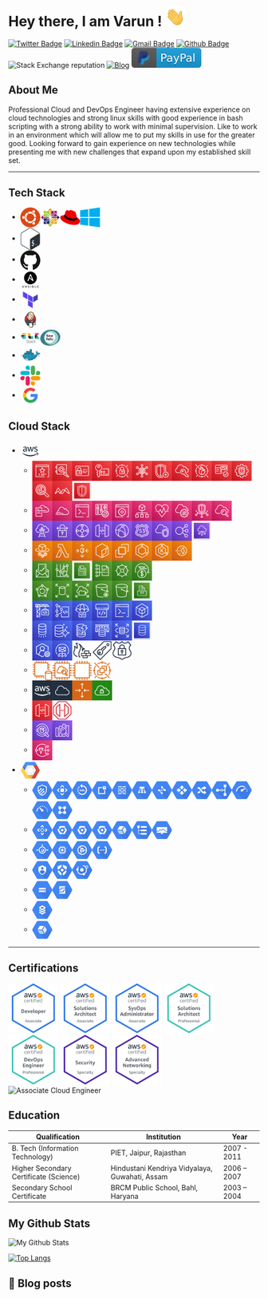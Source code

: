 # Hey there, I am Varun ! <img src="https://raw.githubusercontent.com/varunchandak/varunchandak/master/hi.gif" title="Hello!" width="40px">

[![Twitter Badge](https://img.shields.io/badge/-@Varun&nbsp;Chandak-1ca0f1?style=flat&labelColor=black&logo=twitter&logoColor=blue&link=https://twitter.com/kintuparantu)](https://twitter.com/kintuparantu)
[![Linkedin Badge](https://img.shields.io/badge/-Varun%20Chandak-blue?style=flat&labelColor=white&logo=Linkedin&logoColor=blue&link=https://www.linkedin.com/in/chandakvarun/)](https://www.linkedin.com/in/chandakvarun/) 
[![Gmail Badge](https://img.shields.io/badge/-Email-d14836?style=flat&logo=Gmail&labelColor=white&logoColor=red&link=mailto:noreply@vrnchndk.in)](mailto:noreply@vrnchndk.in)
[![Github Badge](https://img.shields.io/github/followers/varunchandak?label=varunchandak&logo=github&style=flat)](https://github.com/varunchandak)
![Stack Exchange reputation](https://img.shields.io/stackexchange/stackoverflow/r/2732674?label=stackoverflow&logo=stackoverflow)
[![Blog](https://img.shields.io/badge/Blog-vrnchndk.in-blue.svg)](https://vrnchndk.in/)
[![paypal.me/varunchandak](https://raw.githubusercontent.com/varunchandak/varunchandak/master/icons/paypal.svg)](https://www.paypal.me/varunchandak)

## About Me
Professional Cloud and DevOps Engineer having extensive experience on cloud technologies and strong linux skills with good experience in bash scripting with a strong ability to work with minimal supervision. Like to work in an environment which will allow me to put my skills in use for the greater good.  Looking forward to gain experience on new technologies while presenting me with new challenges that expand upon my established skill set.

---

## Tech Stack
* <img src="https://raw.githubusercontent.com/varunchandak/varunchandak/master/tech-stack/ubuntu.png" align="center" width="40px" title="Ubuntu"><img src="https://raw.githubusercontent.com/varunchandak/varunchandak/master/tech-stack/centos.png" align="center" width="40px" title="CentOS"><img src="https://raw.githubusercontent.com/varunchandak/varunchandak/master/tech-stack/redhat.png" align="center" width="40px" title="RedHat"><img src="https://raw.githubusercontent.com/varunchandak/varunchandak/master/tech-stack/windows.svg" align="center" width="40px" title="Windows">
* <img src="https://raw.githubusercontent.com/varunchandak/varunchandak/master/tech-stack/bash.png" align="center" width="40px" title="Bash">
* <img src="https://raw.githubusercontent.com/varunchandak/varunchandak/master/tech-stack/github.png" align="center" width="40px" title="Github">
* <img src="https://raw.githubusercontent.com/varunchandak/varunchandak/master/tech-stack/ansible.png" align="center" width="40px" title="Ansible">
* <img src="https://raw.githubusercontent.com/varunchandak/varunchandak/master/tech-stack/terraform.png" align="center" width="40px" title="Terraform">
* <img src="https://raw.githubusercontent.com/varunchandak/varunchandak/master/tech-stack/jenkins.png" align="center" width="40px" title="Jenkins">
* <img src="https://raw.githubusercontent.com/varunchandak/varunchandak/master/tech-stack/elk.png" align="center" width="40px" title="ELK"><img src="https://raw.githubusercontent.com/varunchandak/varunchandak/master/tech-stack/newrelic.svg" align="center" width="40px" title="New Relic">
* <img src="https://raw.githubusercontent.com/varunchandak/varunchandak/master/tech-stack/docker.svg" align="center" width="40px" title="Docker">
* <img src="https://raw.githubusercontent.com/varunchandak/varunchandak/master/tech-stack/slack.png" align="center" width="40px" title="Slack">
* <img src="https://raw.githubusercontent.com/varunchandak/varunchandak/master/tech-stack/google.png" align="center" width="40px" title="Google">

## Cloud Stack
<ul>
    <li><img align="center" width="40px" title="AWS" src="https://raw.githubusercontent.com/varunchandak/varunchandak/master/aws/aws.svg">
            <ul>
                <li><img align="center" width="40px" alt="AWS Certificate Manager" title="AWS Certificate Manager" src="https://raw.githubusercontent.com/varunchandak/varunchandak/master/aws/Security-Identity-Compliance/AWS-Certificate-Manager@4x.png"><img align="center" width="40px" alt="AWS CloudHSM" title="AWS CloudHSM" src="https://raw.githubusercontent.com/varunchandak/varunchandak/master/aws/Security-Identity-Compliance/AWS-CloudHSM@4x.png"><img align="center" width="40px" alt="AWS Identity and Access Management_IAM" title="AWS Identity and Access Management_IAM" src="https://raw.githubusercontent.com/varunchandak/varunchandak/master/aws/Security-Identity-Compliance/AWS-Identity-and-Access-Management_IAM@4x.png"><img align="center" width="40px" alt="AWS Key Management Service" title="AWS Key Management Service" src="https://raw.githubusercontent.com/varunchandak/varunchandak/master/aws/Security-Identity-Compliance/AWS-Key-Management-Service@4x.png"><img align="center" width="40px" alt="AWS Secrets Manager" title="AWS Secrets Manager" src="https://raw.githubusercontent.com/varunchandak/varunchandak/master/aws/Security-Identity-Compliance/AWS-Secrets-Manager@4x.png"><img align="center" width="40px" alt="AWS Security Hub" title="AWS Security Hub" src="https://raw.githubusercontent.com/varunchandak/varunchandak/master/aws/Security-Identity-Compliance/AWS-Security-Hub@4x.png"><img align="center" width="40px" alt="AWS Shield" title="AWS Shield" src="https://raw.githubusercontent.com/varunchandak/varunchandak/master/aws/Security-Identity-Compliance/AWS-Shield@4x.png"><img align="center" width="40px" alt="AWS Single Sign On" title="AWS Single Sign On" src="https://raw.githubusercontent.com/varunchandak/varunchandak/master/aws/Security-Identity-Compliance/AWS-Single-Sign-On@4x.png"><img align="center" width="40px" alt="AWS WAF" title="AWS WAF" src="https://raw.githubusercontent.com/varunchandak/varunchandak/master/aws/Security-Identity-Compliance/AWS-WAF@4x.png"><img align="center" width="40px" alt="Amazon Cognito" title="Amazon Cognito" src="https://raw.githubusercontent.com/varunchandak/varunchandak/master/aws/Security-Identity-Compliance/Amazon-Cognito@4x.png"><img align="center" width="40px" alt="Amazon GuardDuty" title="Amazon GuardDuty" src="https://raw.githubusercontent.com/varunchandak/varunchandak/master/aws/Security-Identity-Compliance/Amazon-GuardDuty@4x.png"><img align="center" width="40px" alt="Amazon Inspector" title="Amazon Inspector" src="https://raw.githubusercontent.com/varunchandak/varunchandak/master/aws/Security-Identity-Compliance/Amazon-Inspector@4x.png"><img align="center" width="40px" alt="Amazon Macie" title="Amazon Macie" src="https://raw.githubusercontent.com/varunchandak/varunchandak/master/aws/Security-Identity-Compliance/Amazon-Macie@4x.png"><img align="center" width="40px" alt="Security Identity and Compliance" title="Security Identity and Compliance" src="https://raw.githubusercontent.com/varunchandak/varunchandak/master/aws/Security-Identity-Compliance/Security-Identity-and-Compliance@4x.png"></li>
                <li><img align="center" width="40px" alt="AWS CloudFormation" title="AWS CloudFormation" src="https://raw.githubusercontent.com/varunchandak/varunchandak/master/aws/ManagementAndGovernance/AWS-CloudFormation@4x.png"><img align="center" width="40px" alt="AWS CloudTrail" title="AWS CloudTrail" src="https://raw.githubusercontent.com/varunchandak/varunchandak/master/aws/ManagementAndGovernance/AWS-CloudTrail@4x.png"><img align="center" width="40px" alt="AWS Command Line Interface" title="AWS Command Line Interface" src="https://raw.githubusercontent.com/varunchandak/varunchandak/master/aws/ManagementAndGovernance/AWS-Command-Line-Interface@4x.png"><img align="center" width="40px" alt="AWS Config" title="AWS Config" src="https://raw.githubusercontent.com/varunchandak/varunchandak/master/aws/ManagementAndGovernance/AWS-Config@4x.png"><img align="center" width="40px" alt="AWS Management Console" title="AWS Management Console" src="https://raw.githubusercontent.com/varunchandak/varunchandak/master/aws/ManagementAndGovernance/AWS-Management-Console@4x.png"><img align="center" width="40px" alt="AWS Organizations" title="AWS Organizations" src="https://raw.githubusercontent.com/varunchandak/varunchandak/master/aws/ManagementAndGovernance/AWS-Organizations@4x.png"><img align="center" width="40px" alt="AWS Personal Health Dashboard" title="AWS Personal Health Dashboard" src="https://raw.githubusercontent.com/varunchandak/varunchandak/master/aws/ManagementAndGovernance/AWS-Personal-Health-Dashboard@4x.png"><img align="center" width="40px" alt="AWS Systems Manager" title="AWS Systems Manager" src="https://raw.githubusercontent.com/varunchandak/varunchandak/master/aws/ManagementAndGovernance/AWS-Systems-Manager@4x.png"><img align="center" width="40px" alt="AWS Trusted Advisor" title="AWS Trusted Advisor" src="https://raw.githubusercontent.com/varunchandak/varunchandak/master/aws/ManagementAndGovernance/AWS-Trusted-Advisor@4x.png"><img align="center" width="40px" alt="Amazon CloudWatch" title="Amazon CloudWatch" src="https://raw.githubusercontent.com/varunchandak/varunchandak/master/aws/ManagementAndGovernance/Amazon-CloudWatch@4x.png"></li>
                <li><img align="center" width="40px" alt="AWS Direct Connect" title="AWS Direct Connect" src="https://raw.githubusercontent.com/varunchandak/varunchandak/master/aws/NetworkingAndContentDelivery/AWS-Direct-Connect@4x.png"><img align="center" width="40px" alt="AWS Site to Site VPN" title="AWS Site to Site VPN" src="https://raw.githubusercontent.com/varunchandak/varunchandak/master/aws/NetworkingAndContentDelivery/AWS-Site-to-Site-VPN@4x.png"><img align="center" width="40px" alt="AWS Transit Gateway" title="AWS Transit Gateway" src="https://raw.githubusercontent.com/varunchandak/varunchandak/master/aws/NetworkingAndContentDelivery/AWS-Transit-Gateway@4x.png"><img align="center" width="40px" alt="Amazon API Gateway" title="Amazon API Gateway" src="https://raw.githubusercontent.com/varunchandak/varunchandak/master/aws/NetworkingAndContentDelivery/Amazon-API-Gateway@4x.png"><img align="center" width="40px" alt="Amazon CloudFront" title="Amazon CloudFront" src="https://raw.githubusercontent.com/varunchandak/varunchandak/master/aws/NetworkingAndContentDelivery/Amazon-CloudFront@4x.png"><img align="center" width="40px" alt="Amazon Route 53" title="Amazon Route 53" src="https://raw.githubusercontent.com/varunchandak/varunchandak/master/aws/NetworkingAndContentDelivery/Amazon-Route-53@4x.png"><img align="center" width="40px" alt="Amazon VPC" title="Amazon VPC" src="https://raw.githubusercontent.com/varunchandak/varunchandak/master/aws/NetworkingAndContentDelivery/Amazon-VPC@4x.png"><img align="center" width="40px" alt="Elastic Load Balancing" title="Elastic Load Balancing" src="https://raw.githubusercontent.com/varunchandak/varunchandak/master/aws/NetworkingAndContentDelivery/Elastic-Load-Balancing@4x.png"><img align="center" width="40px" alt="Networking and Content Delivery" title="Networking and Content Delivery" src="https://raw.githubusercontent.com/varunchandak/varunchandak/master/aws/NetworkingAndContentDelivery/Networking-and-Content-Delivery@4x.png"></li>
                <li><img align="center" width="40px" alt="AWS Fargate" title="AWS Fargate" src="https://raw.githubusercontent.com/varunchandak/varunchandak/master/aws/Compute/AWS-Fargate@4x.png"><img align="center" width="40px" alt="AWS Lambda" title="AWS Lambda" src="https://raw.githubusercontent.com/varunchandak/varunchandak/master/aws/Compute/AWS-Lambda@4x.png"><img align="center" width="40px" alt="Amazon Application Auto Scaling.png" title="Amazon Application Auto Scaling.png" src="https://raw.githubusercontent.com/varunchandak/varunchandak/master/aws/Compute/Amazon-Application-Auto-Scaling.png"><img align="center" width="40px" alt="Amazon EC2 Container Registry" title="Amazon EC2 Container Registry" src="https://raw.githubusercontent.com/varunchandak/varunchandak/master/aws/Compute/Amazon-EC2-Container-Registry@4x.png"><img align="center" width="40px" alt="Amazon EC2" title="Amazon EC2" src="https://raw.githubusercontent.com/varunchandak/varunchandak/master/aws/Compute/Amazon-EC2@4x.png"><img align="center" width="40px" alt="Amazon Elastic Container Service" title="Amazon Elastic Container Service" src="https://raw.githubusercontent.com/varunchandak/varunchandak/master/aws/Compute/Amazon-Elastic-Container-Service@4x.png"><img align="center" width="40px" alt="Amazon Elastic Kubernetes Service" title="Amazon Elastic Kubernetes Service" src="https://raw.githubusercontent.com/varunchandak/varunchandak/master/aws/Compute/Amazon-Elastic-Kubernetes-Service@4x.png"><img align="center" width="40px" alt="Amazon Lightsail" title="Amazon Lightsail" src="https://raw.githubusercontent.com/varunchandak/varunchandak/master/aws/Compute/Amazon-Lightsail@4x.png"></li>
                <li><img align="center" width="40px" alt="AWS Budgets" title="AWS Budgets" src="https://raw.githubusercontent.com/varunchandak/varunchandak/master/aws/AWSCostManagement/AWS-Budgets@4x.png"><img align="center" width="40px" alt="AWS Cost Explorer" title="AWS Cost Explorer" src="https://raw.githubusercontent.com/varunchandak/varunchandak/master/aws/AWSCostManagement/AWS-Cost-Explorer@4x.png"><img align="center" width="40px" alt="AWS Cost Management" title="AWS Cost Management" src="https://raw.githubusercontent.com/varunchandak/varunchandak/master/aws/AWSCostManagement/AWS-Cost-Management@4x.png"><img align="center" width="40px" alt="AWS Cost and Usage Report" title="AWS Cost and Usage Report" src="https://raw.githubusercontent.com/varunchandak/varunchandak/master/aws/AWSCostManagement/AWS-Cost-and-Usage-Report@4x.png"><img align="center" width="40px" alt="Reserved Instance Reporting" title="Reserved Instance Reporting" src="https://raw.githubusercontent.com/varunchandak/varunchandak/master/aws/AWSCostManagement/Reserved-Instance-Reporting@4x.png"><img align="center" width="40px" alt="Savings Plans" title="Savings Plans" src="https://raw.githubusercontent.com/varunchandak/varunchandak/master/aws/AWSCostManagement/Savings-Plans@4x.png"></li>
                <li><img align="center" width="40px" alt="AWS Backup" title="AWS Backup" src="https://raw.githubusercontent.com/varunchandak/varunchandak/master/aws/Storage/AWS-Backup@4x.png"><img align="center" width="40px" alt="Amazon Elastic Block Store EBS" title="Amazon Elastic Block Store EBS" src="https://raw.githubusercontent.com/varunchandak/varunchandak/master/aws/Storage/Amazon-Elastic-Block-Store-EBS@4x.png"><img align="center" width="40px" alt="Amazon Elastic File System_EFS" title="Amazon Elastic File System_EFS" src="https://raw.githubusercontent.com/varunchandak/varunchandak/master/aws/Storage/Amazon-Elastic-File-System_EFS@4x.png"><img align="center" width="40px" alt="Amazon S3 Glacier" title="Amazon S3 Glacier" src="https://raw.githubusercontent.com/varunchandak/varunchandak/master/aws/Storage/Amazon-S3-Glacier@4x.png"><img align="center" width="40px" alt="Amazon Simple Storage Service S3" title="Amazon Simple Storage Service S3" src="https://raw.githubusercontent.com/varunchandak/varunchandak/master/aws/Storage/Amazon-Simple-Storage-Service-S3@4x.png"><img align="center" width="40px" alt="Storage" title="Storage" src="https://raw.githubusercontent.com/varunchandak/varunchandak/master/aws/Storage/Storage@4x.png"></li>
                <li><img align="center" width="40px" alt="AWS CodeBuild" title="AWS CodeBuild" src="https://raw.githubusercontent.com/varunchandak/varunchandak/master/aws/DeveloperTools/AWS-CodeBuild@4x.png"><img align="center" width="40px" alt="AWS CodeCommit" title="AWS CodeCommit" src="https://raw.githubusercontent.com/varunchandak/varunchandak/master/aws/DeveloperTools/AWS-CodeCommit@4x.png"><img align="center" width="40px" alt="AWS CodeDeploy" title="AWS CodeDeploy" src="https://raw.githubusercontent.com/varunchandak/varunchandak/master/aws/DeveloperTools/AWS-CodeDeploy@4x.png"><img align="center" width="40px" alt="AWS CodePipeline" title="AWS CodePipeline" src="https://raw.githubusercontent.com/varunchandak/varunchandak/master/aws/DeveloperTools/AWS-CodePipeline@4x.png"><img align="center" width="40px" alt="AWS Command Line Interface" title="AWS Command Line Interface" src="https://raw.githubusercontent.com/varunchandak/varunchandak/master/aws/DeveloperTools/AWS-Command-Line-Interface@4x.png"><img align="center" width="40px" alt="AWS Tools And SDKs" title="AWS Tools And SDKs" src="https://raw.githubusercontent.com/varunchandak/varunchandak/master/aws/DeveloperTools/AWS-Tools-And-SDKs@4x.png"></li>
                <li><img align="center" width="40px" alt="AWS Database Migration Service" title="AWS Database Migration Service" src="https://raw.githubusercontent.com/varunchandak/varunchandak/master/aws/Database/AWS-Database-Migration-Service@4x.png"><img align="center" width="40px" alt="Amazon Aurora" title="Amazon Aurora" src="https://raw.githubusercontent.com/varunchandak/varunchandak/master/aws/Database/Amazon-Aurora@4x.png"><img align="center" width="40px" alt="Amazon DynamoDB" title="Amazon DynamoDB" src="https://raw.githubusercontent.com/varunchandak/varunchandak/master/aws/Database/Amazon-DynamoDB@4x.png"><img align="center" width="40px" alt="Amazon ElastiCache" title="Amazon ElastiCache" src="https://raw.githubusercontent.com/varunchandak/varunchandak/master/aws/Database/Amazon-ElastiCache@4x.png"><img align="center" width="40px" alt="Amazon RDS" title="Amazon RDS" src="https://raw.githubusercontent.com/varunchandak/varunchandak/master/aws/Database/Amazon-RDS@4x.png"><img align="center" width="40px" alt="Database" title="Database" src="https://raw.githubusercontent.com/varunchandak/varunchandak/master/aws/Database/Database@4x.png"></li>
                <li><img align="center" width="40px" alt="AWS Support" title="AWS Support" src="https://raw.githubusercontent.com/varunchandak/varunchandak/master/aws/_General/AWS-Support.png"><img align="center" width="40px" alt="Amazon Simple Email Service SES" title="Amazon Simple Email Service SES" src="https://raw.githubusercontent.com/varunchandak/varunchandak/master/aws/_General/Amazon-Simple-Email-Service-SES@4x.png"><img align="center" width="40px" alt="Generic_Firewall@5x.png" title="Generic_Firewall@5x.png" src="https://raw.githubusercontent.com/varunchandak/varunchandak/master/aws/_General/Generic_Firewall@5x.png"><img align="center" width="40px" alt="SAML token_light bg" title="SAML token_light bg" src="https://raw.githubusercontent.com/varunchandak/varunchandak/master/aws/_General/SAML-token_light-bg@4x.png"><img align="center" width="40px" alt="SSL padlock_light bg" title="SSL padlock_light bg" src="https://raw.githubusercontent.com/varunchandak/varunchandak/master/aws/_General/SSL-padlock_light-bg@4x.png"></li>
                <li><img align="center" width="40px" alt="Amazon EC2 DB on Instance" title="Amazon EC2 DB on Instance" src="https://raw.githubusercontent.com/varunchandak/varunchandak/master/aws/_Instances/Amazon-EC2_DB-on-Instance_light-bg@4x.png"><img align="center" width="40px" alt="Amazon EC2_Instance with CloudWatch_light bg" title="Amazon EC2_Instance with CloudWatch_light bg" src="https://raw.githubusercontent.com/varunchandak/varunchandak/master/aws/_Instances/Amazon-EC2_Instance-with-CloudWatch_light-bg@4x.png"><img align="center" width="40px" alt="Amazon EC2_Instance_light bg" title="Amazon EC2_Instance_light bg" src="https://raw.githubusercontent.com/varunchandak/varunchandak/master/aws/_Instances/Amazon-EC2_Instance_light-bg@4x.png"><img align="center" width="40px" alt="Amazon EC2_Spot instance_light bg" title="Amazon EC2_Spot instance_light bg" src="https://raw.githubusercontent.com/varunchandak/varunchandak/master/aws/_Instances/Amazon-EC2_Spot-instance_light-bg@4x.png"></li>
                <li><img align="center" width="40px" alt="AWS Cloud" title="AWS Cloud" src="https://raw.githubusercontent.com/varunchandak/varunchandak/master/aws/_GroupIcons/AWS-Cloud-alt_light-bg@4x.png"><img align="center" width="40px" alt="AWS Cloud_light bg" title="AWS Cloud_light bg" src="https://raw.githubusercontent.com/varunchandak/varunchandak/master/aws/_GroupIcons/AWS-Cloud_light-bg@4x.png"><img align="center" width="40px" alt="Auto Scaling_light bg" title="Auto Scaling_light bg" src="https://raw.githubusercontent.com/varunchandak/varunchandak/master/aws/_GroupIcons/Auto-Scaling_light-bg@4x.png"><img align="center" width="40px" alt="Virtual private cloud VPC_light bg" title="Virtual private cloud VPC_light bg" src="https://raw.githubusercontent.com/varunchandak/varunchandak/master/aws/_GroupIcons/Virtual-private-cloud-VPC_light-bg@4x.png"></li>
                <li><img align="center" width="40px" alt="Amazon API Gateway" title="Amazon API Gateway" src="https://raw.githubusercontent.com/varunchandak/varunchandak/master/aws/Mobile/Amazon-API-Gateway@4x.png"><img align="center" width="40px" alt="Amazon API Gateway_Endpoint_light bg" title="Amazon API Gateway_Endpoint_light bg" src="https://raw.githubusercontent.com/varunchandak/varunchandak/master/aws/Mobile/Amazon-API-Gateway_Endpoint_light-bg@4x.png"></li>
                <li><img align="center" width="40px" alt="Amazon Athena" title="Amazon Athena" src="https://raw.githubusercontent.com/varunchandak/varunchandak/master/aws/Analytics/Amazon-Athena@4x.png"><img align="center" width="40px" alt="Amazon Elasticsearch Service" title="Amazon Elasticsearch Service" src="https://raw.githubusercontent.com/varunchandak/varunchandak/master/aws/Analytics/Amazon-Elasticsearch-Service@4x.png"></li>
                <li><img align="center" width="40px" alt="Amazon Simple Notification Service SNS" title="Amazon Simple Notification Service SNS" src="https://raw.githubusercontent.com/varunchandak/varunchandak/master/aws/ApplicationIntegration/Amazon-Simple-Notification-Service-SNS@4x.png"></li>                
            </ul>
    </li>
    <li><img align="center" width="40px" title="GCP" src="https://raw.githubusercontent.com/varunchandak/varunchandak/master/gcp/gcp.png">
            <ul>
                <li><img align="center" width="40px" title="Networking" src="https://raw.githubusercontent.com/varunchandak/varunchandak/master/gcp/Networking/Cloud-Armor.svg"><img align="center" width="40px" alt="Networking" src="https://raw.githubusercontent.com/varunchandak/varunchandak/master/gcp/Networking/Cloud-CDN.svg"><img align="center" width="40px" alt="Networking" src="https://raw.githubusercontent.com/varunchandak/varunchandak/master/gcp/Networking/Cloud-DNS.svg"><img align="center" width="40px" alt="Networking" src="https://raw.githubusercontent.com/varunchandak/varunchandak/master/gcp/Networking/Cloud-External-IP-Addresses.svg"><img align="center" width="40px" alt="Networking" src="https://raw.githubusercontent.com/varunchandak/varunchandak/master/gcp/Networking/Cloud-Firewall-Rules.svg"><img align="center" width="40px" alt="Networking" src="https://raw.githubusercontent.com/varunchandak/varunchandak/master/gcp/Networking/Cloud-Load-Balancing.svg"><img align="center" width="40px" alt="Networking" src="https://raw.githubusercontent.com/varunchandak/varunchandak/master/gcp/Networking/Cloud-Network.svg"><img align="center" width="40px" alt="Networking" src="https://raw.githubusercontent.com/varunchandak/varunchandak/master/gcp/Networking/Cloud-Router.svg"><img align="center" width="40px" alt="Networking" src="https://raw.githubusercontent.com/varunchandak/varunchandak/master/gcp/Networking/Cloud-Routes.svg"><img align="center" width="40px" alt="Networking" src="https://raw.githubusercontent.com/varunchandak/varunchandak/master/gcp/Networking/Cloud-VPN.svg"><img align="center" width="40px" alt="Networking" src="https://raw.githubusercontent.com/varunchandak/varunchandak/master/gcp/Networking/Premium-Network-Tier.svg"><img align="center" width="40px" alt="Networking" src="https://raw.githubusercontent.com/varunchandak/varunchandak/master/gcp/Networking/Standard-Network-Tier.svg"><img align="center" width="40px" alt="Networking" src="https://raw.githubusercontent.com/varunchandak/varunchandak/master/gcp/Networking/Virtual-Private-Cloud.svg"></li>
                <li><img align="center" width="40px" title="Management-Tools" src="https://raw.githubusercontent.com/varunchandak/varunchandak/master/gcp/Management-Tools/Cloud-APIs.svg"><img align="center" width="40px" alt="Management-Tools" src="https://raw.githubusercontent.com/varunchandak/varunchandak/master/gcp/Management-Tools/Cloud-Billing-API.svg"><img align="center" width="40px" alt="Management-Tools" src="https://raw.githubusercontent.com/varunchandak/varunchandak/master/gcp/Management-Tools/Cloud-Console.svg"><img align="center" width="40px" alt="Management-Tools" src="https://raw.githubusercontent.com/varunchandak/varunchandak/master/gcp/Management-Tools/Cloud-Shell.svg"><img align="center" width="40px" alt="Management-Tools" src="https://raw.githubusercontent.com/varunchandak/varunchandak/master/gcp/Management-Tools/Stackdriver.svg"><img align="center" width="40px" alt="Management-Tools" src="https://raw.githubusercontent.com/varunchandak/varunchandak/master/gcp/Management-Tools/Logging.svg"><img align="center" width="40px" alt="Management-Tools" src="https://raw.githubusercontent.com/varunchandak/varunchandak/master/gcp/Management-Tools/Monitoring.svg"></li>
                <li><img align="center" width="40px" title="Compute" src="https://raw.githubusercontent.com/varunchandak/varunchandak/master/gcp/Compute/App-Engine.svg"><img align="center" width="40px" alt="Compute" src="https://raw.githubusercontent.com/varunchandak/varunchandak/master/gcp/Compute/Compute-Engine.svg"><img align="center" width="40px" alt="Compute" src="https://raw.githubusercontent.com/varunchandak/varunchandak/master/gcp/Compute/Container-Optimized-OS.svg"><img align="center" width="40px" alt="Compute" src="https://raw.githubusercontent.com/varunchandak/varunchandak/master/gcp/Compute/Cloud-Functions.svg"></li>
                <li><img align="center" width="40px" title="GCP" src="https://raw.githubusercontent.com/varunchandak/varunchandak/master/gcp/Security/Cloud-IAM.svg"><img align="center" width="40px" alt="GCP" src="https://raw.githubusercontent.com/varunchandak/varunchandak/master/gcp/Security/Cloud-Security-Command-Center.svg"><img align="center" width="40px" alt="GCP" src="https://raw.githubusercontent.com/varunchandak/varunchandak/master/gcp/Security/Cloud-Security-Scanner.svg"></li>
                <li><img align="center" width="40px" title="GCP" src="https://raw.githubusercontent.com/varunchandak/varunchandak/master/gcp/Storage/Cloud-Storage.svg"><img align="center" width="40px" alt="GCP" src="https://raw.githubusercontent.com/varunchandak/varunchandak/master/gcp/Storage/Persistent-Disk.svg"></li>
                <li><img align="center" width="40px" title="Databases" src="https://raw.githubusercontent.com/varunchandak/varunchandak/master/gcp/Databases/Cloud-SQL.svg"></li>
                <li><img align="center" width="40px" title="Hybrid-and-Multi-Cloud" src="https://raw.githubusercontent.com/varunchandak/varunchandak/master/gcp/Hybrid-and-Multi-Cloud/Stackdriver.svg"></li>
            </ul>
    </li>
</ul>

---
## Certifications
<a href="https://www.youracclaim.com/badges/5cb330b8-dcc2-4ed7-859d-608995a034d1/public_url"><img src="https://raw.githubusercontent.com/varunchandak/varunchandak/master/certs/1.png" width="auto" height="100" title="AWS Certified Developer Associate"></a>
<a href="https://www.youracclaim.com/badges/86914455-c008-4a18-9e57-f450e68081bd/public_url"><img src="https://raw.githubusercontent.com/varunchandak/varunchandak/master/certs/2.png" width="auto" height="100" title="AWS Certified Solutions Architect Associate"></a>
<a href="https://www.youracclaim.com/badges/2e703b86-b2d5-4a6c-af17-16e3111e57ef/public_url"><img src="https://raw.githubusercontent.com/varunchandak/varunchandak/master/certs/3.png" width="auto" height="100" title="AWS Certified SysOps Administrator Associate"></a>
<a href="https://www.youracclaim.com/badges/989851af-4675-4940-a007-0f3d7cc22dad/public_url"><img src="https://raw.githubusercontent.com/varunchandak/varunchandak/master/certs/4.png" width="auto" height="100" title="AWS Certified Solutions Architect Professional"></a>
<a href="https://www.youracclaim.com/badges/ba962e84-fc01-409f-a475-efd855c693c6/public_url"><img src="https://raw.githubusercontent.com/varunchandak/varunchandak/master/certs/5.png" width="auto" height="100" title="AWS Certified DevOps Engineer Professional"></a>
<a href="https://www.youracclaim.com/badges/ef1eeaf2-b35c-40b7-b18b-35a2e2e4ad97/public_url"><img src="https://raw.githubusercontent.com/varunchandak/varunchandak/master/certs/6.png" width="auto" height="100" title="AWS Certified Security Specialty"></a>
<a href="https://www.youracclaim.com/badges/f5b29437-f2c9-4859-8a5e-c1efd93d966f/public_url"><img src="https://raw.githubusercontent.com/varunchandak/varunchandak/master/certs/7.png" width="auto" height="100" title="AWS Certified Advanced Networking Specialty"></a>
<br>
<img src="https://api.accredible.com/v1/frontend/credential_website_embed_image/badge/12940855" width="auto" height="100" title="Associate Cloud Engineer">
<br>

## Education
| Qualification | Institution | Year |
|   --  |   --  |   --  |
| B. Tech (Information Technology) | PIET, Jaipur, Rajasthan | 2007 - 2011 |
| Higher Secondary Certificate (Science) | Hindustani Kendriya Vidyalaya, Guwahati, Assam | 2006 – 2007 |
| Secondary School Certificate | BRCM Public School, Bahl, Haryana | 2003 – 2004 |

## My Github Stats
![My Github Stats](https://gitstats.vrnchndk.in/api?username=varunchandak&count_private=true&show_icons=true)

[![Top Langs](https://gitstats.vrnchndk.in/api/top-langs/?username=varunchandak)](https://github.com/varunchandak/github-readme-stats)


## 📕 Blog posts
<!-- BLOG-POST-LIST:START -->
<!-- BLOG-POST-LIST:END -->


<!--

## What do I do ?
a

## Soft Skills
a

## Hobbies
a
---

## Experience
**CloudCover Consultancy Pvt. Ltd.**, Pune, Maharashtra (February 2016 – )  
**Designation**: Senior DevOps Engineer

Roles and Responsibilities:
* Working on different cloud environments, such as AWS and GCP.
* Handling network infrastructure of different clients on cloud platform.
* Working with AWS CLI and Shell Scripts to automate tasks.
* Regularly create and implement shell scripts to automate processes as per requirements.
* Knowledge Transfer on new technologies or tools and shell programs developed.
* Using GitHub to maintain different repositories to collaborate on programs and different code blocks.
* Client interaction to setup cloud infrastructure with proper access policies, network configuration and compute power.
* CI/CD management using Jenkins.
* Configuration and deployment management using Ansible.
* Using GitHub to maintain repositories to collaborate and version control.
* Working with AWS CLI and Shell Scripts to automate tasks.
* Infrastructure management using Terraform/Cloudformation.
* Manage and coordinate with team on deployments and meetings.

---

**Mithi Software Technologies Pvt. Ltd.**, Pune, Maharashtra (May 2013 – January 2016)  
**Designation**: Systems Engineer

Roles and Responsibilities:  
* Monitoring, Managing and Troubleshooting the network Infrastructure.  
* Interact effectively with members of the various technical teams within the organization.  
* Servers migration from hardware to cloud on Amazon Web Services (AWS).  
* Working with AWS CLI and Shell Scripts to automate tasks.
* Configuring servers for hosted email services.
* Addressing the performance bottleneck and ensuring maximum network and Server uptime.
* Migrating servers from on-premises to Amazon Web Services (AWS).
* Employing new technologies to solve difficult problems and issues using given set of skills.
* Building and delivering stable, serviceable solutions in an independent fashion in regards with the company's requirements.
* Hands on experience on different monitoring tools such as PRTG, Nagios.
* Handling multiple instances, volumes and snapshots within a single AWS Console.
* Managing capacity of storage and NAS, such as FreeNAS, NexentaStor and related activities such as Disk Mirroring, scheduling jobs, etc.




Here are some ideas to get you started:

- 🔭 I’m currently working on ...
- 🌱 I’m currently learning ...
- 👯 I’m looking to collaborate on ...
- 🤔 I’m looking for help with ...
- 💬 Ask me about ...
- 📫 How to reach me: ...
- 😄 Pronouns: ...
- ⚡ Fun fact: ...


-->
